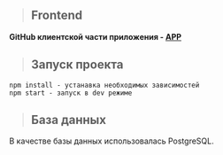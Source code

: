 > ## **Frontend**

**GitHub клиентской части приложения - [APP](https://github.com/IvanZuev1996/web-chat-app.git)**

> ## **Запуск проекта**

```
npm install - устанавка необходимых зависимостей
npm start - запуск в dev режиме
```

> ## **База данных**

В качестве базы данных использовалась PostgreSQL.
